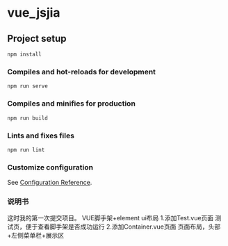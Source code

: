 # vue_jsjia

## Project setup
```
npm install
```

### Compiles and hot-reloads for development
```
npm run serve
```

### Compiles and minifies for production
```
npm run build
```

### Lints and fixes files
```
npm run lint
```

### Customize configuration
See [Configuration Reference](https://cli.vuejs.org/config/).

### 说明书
这时我的第一次提交项目。
VUE脚手架+element ui布局
1.添加Test.vue页面
    测试页，便于查看脚手架是否成功运行
2.添加Container.vue页面
    页面布局，头部+左侧菜单栏+展示区
